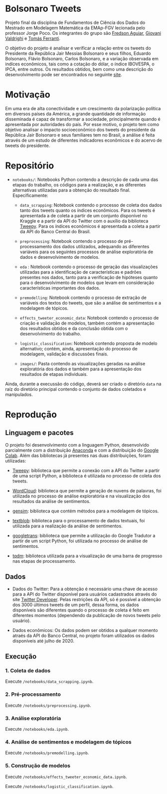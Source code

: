 # Bolsonaro Tweets

Projeto final da disciplina de Fundamentos de Ciência dos Dados do Mestrado em Modelagem Matemática da EMAp-FGV lecionada pelo professor Jorge Poco. Os integrantes do grupo são [Fredson Aguiar](https://github.com/FredsoNerd), [Giovani Valdrighi](https://github.com/GiovaniValdrighi) e [Tomás Ferranti](https://github.com/TomasFerranti).

O objetivo do projeto é analisar e verificar a relação entre os tweets do Presidente da República Jair Messias Bolsonaro e seus filhos, Eduardo Bolsonaro, Flávio Bolsonaro, Carlos Bolsonaro, e a variação observada em indíces econômicos, tais como a cotação do dólar, o índice IBOVESPA, o IPCA, entre outros. Os resultados obtidos, bem como uma descrição do desenvolvimento pode ser encontrados no seguinte [site](https://giovanivaldrighi.github.io/Bolsonaro_Tweets).

# Motivação

Em uma era de alta conectividade e um crescimento da polarização política em diversos países da América, a grande quantidade de informação disseminada é capaz de transformar a sociedade, principalmente quando é apresentada por autoridades do país. Por esse motivo, o projeto tem como objetivo analisar o impacto socioeconômico dos tweets do presidente da República Jair Bolsonaro e seus familiares tem no Brasil, a análise é feita através de um estudo de diferentes indicadores econômicos e do acervo de tweets do presidente.

# Repositório

- `notebooks/`: Notebooks Python contendo a descrição de cada uma das etapas do trabalho, os códigos para a realização, e as diferentes alternativas utilizadas para a obtenção do resultado final. Especificamente:
    
    - `data_scrapping`: Notebook contendo o processo de coleta dos dados tanto dos tweets quanto os índices econômicos. Para os tweets é apresentada a de coleta a partir de um conjunto disponível no Kraggle e a partir da API do Twitter com o auxílio da biblioteca [Tweepy](https://www.tweepy.org/). Para os índices econômicos é apresentada a coleta a partir da API do Banco Central do Brasil.
    
    - `preprocessing`: Notebook contendo o processo de pré-processamento dos dados utilizados, adequando as diferentes variáveis para os seguintes processos de análise exploratória de dados e desenvolvimento de modelos.
    
    - `eda` : Notebook contendo o processo de geração das visualizações utilizadas para a identificação de características e padrões presentes nos dados, tanto para a verificação de hipóteses quanto para o desenvolvimento de modelos que levam em consideração características importantes dos dados.
    
    - `premodelling`: Notebook contendo o processo de extração de variáveis dos textos do tweets, que são a análise de sentimentos e a modelagem de tópicos.
    
    - `effects_tweeter_economic_data`: Notebook contendo o processo de criação e validação de modelos, também contém a apresentação dos resultados obtidos e da conclusão obtida com o desenvolvimento do trabalho.
    
    - `logistic_classification`: Notebook contendo proposta de modelo alternativo; contém, ainda, apresentação do processo de modelagem, validação e discussões finais.   
    
    - `images/`: Pasta contendo as visualizações geradas na análise exploratória dos dados e também para a apresentação dos resultados de etapas individuais.

Ainda, durante a execussão do código, deverá ser criado o diretório `data` na raíz do diretório principal contendo o conjunto de dados coletados e manipulados.
    
# Reprodução

## Linguagem e pacotes

O projeto foi desenvolvimento com a linguagem Python, desenvolvido parcialmente com a distribuição [Anaconda](https://www.anaconda.com/) e com a distribuição do [Google Colab](http://colab.research.google.com/). Além das bibliotecas já presentes nas duas distribuições, foram utilizadas:

- [Tweepy](https://www.tweepy.org/): biblioteca que permite a conexão com a API do Twitter a partir de uma script Python, a biblioteca é utilizada no processo de coleta dos tweets.

- [WordCloud](https://github.com/amueller/word_cloud): biblioteca que permite a geração de nuvens de palavras, foi utilizada no processo de análise exploratória e na visualização dos resultados da análise de sentimentos.

- [gensim](https://radimrehurek.com/gensim/): biblioteca que contém métodos para a modelagem de tópicos.

- [textblob](https://textblob.readthedocs.io/en/dev/): biblioteca para o processamento de dados textuais, foi utilizada para a realização da análise de sentimentos.

- [googletrans](https://github.com/ssut/py-googletrans): biblioteca que permite a utilização do Google Tradutor a partir de um script Python, foi utilizada no processo de análise de sentimentos.

- [tqdm](https://github.com/tqdm/tqdm): biblioteca utilizada para a visualização de uma barra de progresso nas etapas de processamento.

## Dados

 - Dados do Twitter: Para a obtenção é necessário uma chave de acesso para a API do Twitter disponível para usuários cadastrados através do site [Twitter Developer](https://developer.twitter.com/en). Pelas restrições da API, só é possível a obtenção dos 3000 últimos tweets de um perfil, dessa forma, os dados disponíveis são diferentes quando o processo de coleta é feito em diferentes momentos (dependendo da publicação de novos tweets pelo usuário).
 
 - Dados econômicos: Os dados podem ser obtidos a qualquer momento atraés da API do Banco Central, no projeto foram utilizados os dados disponíveis até julho de 2020.
 
## Execução

### 1. Coleta de dados

Execute  `/notebooks/data_scrapping.ipynb`.

### 2. Pré-processamento

Execute `/notebooks/preprocessing.ipynb`. 

### 3. Análise exploratória

Execute `/notebooks/eda.ipynb`.

### 4. Análise de sentimentos e modelagem de tópicos

Execute `/notebooks/premodelling.ipynb`.

### 5. Construção de modelos

Execute `/notebooks/effects_tweeter_economic_data.ipynb`.

Execute `/notebooks/logistic_classification.ipynb`.

